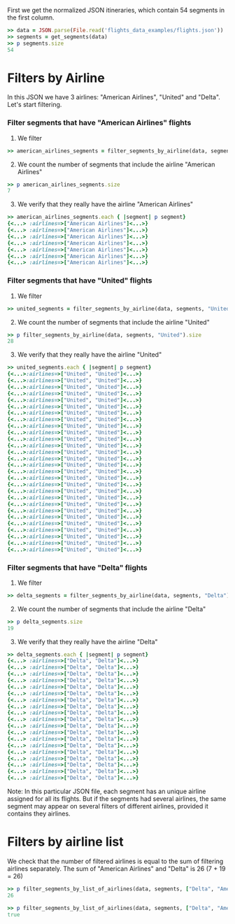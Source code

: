 <!--
Load the necessary libraries
>> require_relative '../../tool/filter_and_sort_functions_for_segments.rb'
<...>

-->

First we get the normalized JSON itineraries, which contain 54 segments in the first column.
```ruby
>> data = JSON.parse(File.read('flights_data_examples/flights.json'))
>> segments = get_segments(data)
>> p segments.size
54
```

# Filters by Airline

In this JSON we have 3 airlines: "American Airlines", "United" and "Delta".
Let's start filtering.

### Filter segments that have "American Airlines" flights

1) We filter
```ruby
>> american_airlines_segments = filter_segments_by_airline(data, segments, "American Airlines")
```

2) We count the number of segments that include the airline "American Airlines"
```ruby
>> p american_airlines_segments.size
7
```

3) We verify that they really have the airline "American Airlines"
```ruby
>> american_airlines_segments.each { |segment| p segment}
{<...> :airlines=>["American Airlines"]<...>}
{<...> :airlines=>["American Airlines"]<...>}
{<...> :airlines=>["American Airlines"]<...>}
{<...> :airlines=>["American Airlines"]<...>}
{<...> :airlines=>["American Airlines"]<...>}
{<...> :airlines=>["American Airlines"]<...>}
{<...> :airlines=>["American Airlines"]<...>}

```

### Filter segments that have "United" flights
1) We filter
```ruby
>> united_segments = filter_segments_by_airline(data, segments, "United")
```

2) We count the number of segments that include the airline "United"
```ruby
>> p filter_segments_by_airline(data, segments, "United").size
28
```

3) We verify that they really have the airline "United"
```ruby
>> united_segments.each { |segment| p segment}
{<...>:airlines=>["United", "United"]<...>}
{<...>:airlines=>["United", "United"]<...>}
{<...>:airlines=>["United", "United"]<...>}
{<...>:airlines=>["United", "United"]<...>}
{<...>:airlines=>["United", "United"]<...>}
{<...>:airlines=>["United", "United"]<...>}
{<...>:airlines=>["United", "United"]<...>}
{<...>:airlines=>["United", "United"]<...>}
{<...>:airlines=>["United", "United"]<...>}
{<...>:airlines=>["United", "United"]<...>}
{<...>:airlines=>["United", "United"]<...>}
{<...>:airlines=>["United", "United"]<...>}
{<...>:airlines=>["United", "United"]<...>}
{<...>:airlines=>["United", "United"]<...>}
{<...>:airlines=>["United", "United"]<...>}
{<...>:airlines=>["United", "United"]<...>}
{<...>:airlines=>["United", "United"]<...>}
{<...>:airlines=>["United", "United"]<...>}
{<...>:airlines=>["United", "United"]<...>}
{<...>:airlines=>["United", "United"]<...>}
{<...>:airlines=>["United", "United"]<...>}
{<...>:airlines=>["United", "United"]<...>}
{<...>:airlines=>["United", "United"]<...>}
{<...>:airlines=>["United", "United"]<...>}
{<...>:airlines=>["United", "United"]<...>}
{<...>:airlines=>["United", "United"]<...>}
{<...>:airlines=>["United", "United"]<...>}
{<...>:airlines=>["United", "United"]<...>}

```

### Filter segments that have "Delta" flights

1) We filter
```ruby
>> delta_segments = filter_segments_by_airline(data, segments, "Delta")
```

2) We count the number of segments that include the airline "Delta"
```ruby
>> p delta_segments.size
19
```

3) We verify that they really have the airline "Delta"
```ruby
>> delta_segments.each { |segment| p segment}
{<...> :airlines=>["Delta", "Delta"]<...>}
{<...> :airlines=>["Delta", "Delta"]<...>}
{<...> :airlines=>["Delta", "Delta"]<...>}
{<...> :airlines=>["Delta", "Delta"]<...>}
{<...> :airlines=>["Delta", "Delta"]<...>}
{<...> :airlines=>["Delta", "Delta"]<...>}
{<...> :airlines=>["Delta", "Delta"]<...>}
{<...> :airlines=>["Delta", "Delta"]<...>}
{<...> :airlines=>["Delta", "Delta"]<...>}
{<...> :airlines=>["Delta", "Delta"]<...>}
{<...> :airlines=>["Delta", "Delta"]<...>}
{<...> :airlines=>["Delta", "Delta"]<...>}
{<...> :airlines=>["Delta", "Delta"]<...>}
{<...> :airlines=>["Delta", "Delta"]<...>}
{<...> :airlines=>["Delta", "Delta"]<...>}
{<...> :airlines=>["Delta", "Delta"]<...>}
{<...> :airlines=>["Delta", "Delta"]<...>}
{<...> :airlines=>["Delta", "Delta"]<...>}
{<...> :airlines=>["Delta", "Delta"]<...>}

```

Note:
In this particular JSON file, each segment has an unique airline assigned for all its flights.
But if the segments had several airlines, the same segment may appear on several filters of different airlines, provided it contains they airlines.

# Filters by airline list
We check that the number of filtered airlines is equal to the sum of filtering airlines separately.
The sum of "American Airlines" and "Delta" is 26 (7 + 19 = 26)

```ruby
>> p filter_segments_by_list_of_airlines(data, segments, ["Delta", "American Airlines"]).size
26
```

```ruby
>> p filter_segments_by_list_of_airlines(data, segments, ["Delta", "American Airlines"]).size == delta_segments.size + american_airlines_segments.size
true
```